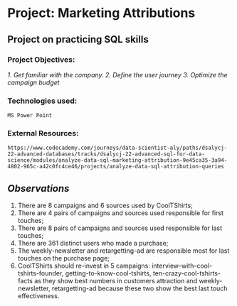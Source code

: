 # **Project: Marketing Attributions**
## Project on practicing SQL skills

### Project Objectives:
*1. Get familiar with the company.*
*2. Define the user journey*
*3. Optimize the campaign budget*

### Technologies used:
```
MS Power Point
```

### External Resources:
```
https://www.codecademy.com/journeys/data-scientist-aly/paths/dsalycj-22-advanced-databases/tracks/dsalycj-22-advanced-sql-for-data-science/modules/analyze-data-sql-marketing-attribution-9e45ca35-3a94-4802-965c-a42c0fc4ce46/projects/analyze-data-sql-attribution-queries
```

## *Observations* ##
1. There are 8 campaigns and 6 sources used by CoolTShirts;
2. There are 4 pairs of campaigns and sources used responsible for first touches;
3. There are 8 pairs of campaigns and sources used responsible for last touches;
4. There are 361 distinct users who made a purchase;
5. The weekly-newsletter and retargetting-ad are responsible most for last touches on the purchase page;
6. CoolTShirts should re-invest in 5 campaigns: interview-with-cool-tshirts-founder, getting-to-know-cool-tshirts, ten-crazy-cool-tshirts-facts as they show best numbers in customers attraction and weekly-newsletter, retargetting-ad because these two show the best last touch effectiveness.
